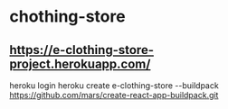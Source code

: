 # chothing-store

## https://e-clothing-store-project.herokuapp.com/



heroku login
heroku create e-clothing-store --buildpack https://github.com/mars/create-react-app-buildpack.git